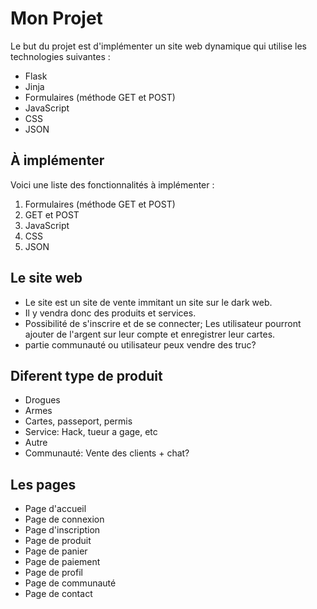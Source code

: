 # Mon Projet

Le but du projet est d'implémenter un site web dynamique qui 
utilise les technologies suivantes :

- Flask
- Jinja
- Formulaires (méthode GET et POST)
- JavaScript
- CSS
- JSON

## À implémenter

Voici une liste des fonctionnalités à implémenter :

1. Formulaires (méthode GET et POST)
0. GET et POST
0. JavaScript
0. CSS
0. JSON


## Le site web

- Le site est un site de vente immitant un site sur le dark web.
- Il y vendra donc des produits et services.
- Possibilité de s'inscrire et de se connecter; 
Les utilisateur pourront ajouter de l'argent sur
leur compte et enregistrer leur cartes.
- partie communauté ou utilisateur peux vendre des truc?

## Diferent type de produit

- Drogues
- Armes
- Cartes, passeport, permis
- Service: Hack, tueur a gage, etc
- Autre
- Communauté: Vente des clients + chat?


## Les pages

- Page d'accueil
- Page de connexion
- Page d'inscription
- Page de produit
- Page de panier
- Page de paiement
- Page de profil
- Page de communauté
- Page de contact
